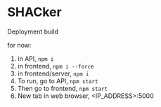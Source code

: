 # SHACker
Deployment build

for now:
1. in API, `npm i`
2. in frontend, `npm i --force`
3. in frontend/server, `npm i`
4. To run, go to API, `npm start`
5. Then go to frontend, `npm start`
6. New tab in web browser, <IP_ADDRESS>:5000
